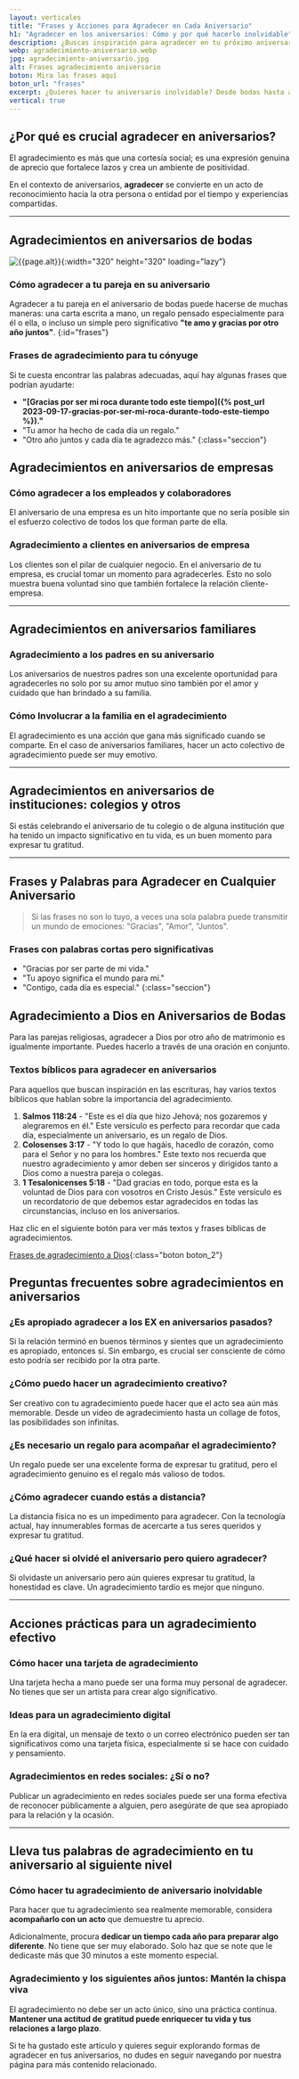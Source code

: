 ```yaml
---
layout: verticales
title: "Frases y Acciones para Agradecer en Cada Aniversario"
h1: "Agradecer en los aniversarios: Cómo y por qué hacerlo inolvidable"
description: ¿Buscas inspiración para agradecer en tu próximo aniversario? Tenemos la guía que necesitas. ¡Haz clic para leerla ya!
webp: agradecimiento-aniversario.webp
jpg: agradecimiento-aniversario.jpg
alt: Frases agradecimiento aniversario
boton: Mira las frases aquí
boton_url: "frases"
excerpt: ¿Quieres hacer tu aniversario inolvidable? Desde bodas hasta aniversarios de empresa, te enseñamos cómo agradecer.
vertical: true
---
```

## ¿Por qué es crucial agradecer en aniversarios?

El agradecimiento es más que una cortesía social; es una expresión genuina de aprecio que fortalece lazos y crea un ambiente de positividad.

En el contexto de aniversarios, **agradecer** se convierte en un acto de reconocimiento hacia la otra persona o entidad por el tiempo y experiencias compartidas.

----

## Agradecimientos en aniversarios de bodas

![{{page.alt}}]({{site.baseurl}}/img/{{page.webp}} "Agradecimiento amor"){:width="320" height="320" loading="lazy"}

### Cómo agradecer a tu pareja en su aniversario

Agradecer a tu pareja en el aniversario de bodas puede hacerse de muchas maneras: una carta escrita a mano, un regalo pensado especialmente para él o ella, o incluso un simple pero significativo **"te amo y gracias por otro año juntos"**.
{:id="frases"}

### Frases de agradecimiento para tu cónyuge

Si te cuesta encontrar las palabras adecuadas, aquí hay algunas frases que podrían ayudarte:

- **"[Gracias por ser mi roca durante todo este tiempo]({% post_url 2023-09-17-gracias-por-ser-mi-roca-durante-todo-este-tiempo %})."**
- "Tu amor ha hecho de cada día un regalo."
- "Otro año juntos y cada día te agradezco más."
{:class="seccion"}

## Agradecimientos en aniversarios de empresas

### Cómo agradecer a los empleados y colaboradores

El aniversario de una empresa es un hito importante que no sería posible sin el esfuerzo colectivo de todos los que forman parte de ella.

### Agradecimiento a clientes en aniversarios de empresa

Los clientes son el pilar de cualquier negocio. En el aniversario de tu empresa, es crucial tomar un momento para agradecerles. Esto no solo muestra buena voluntad sino que también fortalece la relación cliente-empresa.

----

## Agradecimientos en aniversarios familiares

### Agradecimiento a los padres en su aniversario

Los aniversarios de nuestros padres son una excelente oportunidad para agradecerles no solo por su amor mutuo sino también por el amor y cuidado que han brindado a su familia.

### Cómo Involucrar a la familia en el agradecimiento

El agradecimiento es una acción que gana más significado cuando se comparte. En el caso de aniversarios familiares, hacer un acto colectivo de agradecimiento puede ser muy emotivo.

----

## Agradecimientos en aniversarios de instituciones: colegios y otros

Si estás celebrando el aniversario de tu colegio o de alguna institución que ha tenido un impacto significativo en tu vida, es un buen momento para expresar tu gratitud.

----

## Frases y Palabras para Agradecer en Cualquier Aniversario

>Si las frases no son lo tuyo, a veces una sola palabra puede transmitir un mundo de emociones: "Gracias", "Amor", "Juntos".

### Frases con palabras cortas pero significativas

- "Gracias por ser parte de mi vida."
- "Tu apoyo significa el mundo para mí."
- "Contigo, cada día es especial."
{:class="seccion"}

## Agradecimiento a Dios en Aniversarios de Bodas

Para las parejas religiosas, agradecer a Dios por otro año de matrimonio es igualmente importante. Puedes hacerlo a través de una oración en conjunto.

### Textos bíblicos para agradecer en aniversarios

Para aquellos que buscan inspiración en las escrituras, hay varios textos bíblicos que hablan sobre la importancia del agradecimiento.

1. **Salmos 118:24** - "Este es el día que hizo Jehová; nos gozaremos y alegraremos en él." Este versículo es perfecto para recordar que cada día, especialmente un aniversario, es un regalo de Dios.
2. **Colosenses 3:17** - "Y todo lo que hagáis, hacedlo de corazón, como para el Señor y no para los hombres." Este texto nos recuerda que nuestro agradecimiento y amor deben ser sinceros y dirigidos tanto a Dios como a nuestra pareja o colegas.
3. **1 Tesalonicenses 5:18** - "Dad gracias en todo, porque esta es la voluntad de Dios para con vosotros en Cristo Jesús." Este versículo es un recordatorio de que debemos estar agradecidos en todas las circunstancias, incluso en los aniversarios.

Haz clic en el siguiente botón para ver más textos y frases bíblicas de agradecimientos.

[Frases de agradecimiento a Dios]({{'frases-agradecimiento-dios'|relative_url}} "Gratitud Dios"){:class="boton boton_2"}

## Preguntas frecuentes sobre agradecimientos en aniversarios

### ¿Es apropiado agradecer a los EX en aniversarios pasados?

Si la relación terminó en buenos términos y sientes que un agradecimiento es apropiado, entonces sí. Sin embargo, es crucial ser consciente de cómo esto podría ser recibido por la otra parte.

### ¿Cómo puedo hacer un agradecimiento creativo?

Ser creativo con tu agradecimiento puede hacer que el acto sea aún más memorable. Desde un video de agradecimiento hasta un collage de fotos, las posibilidades son infinitas.

### ¿Es necesario un regalo para acompañar el agradecimiento?

Un regalo puede ser una excelente forma de expresar tu gratitud, pero el agradecimiento genuino es el regalo más valioso de todos.

### ¿Cómo agradecer cuando estás a distancia?

La distancia física no es un impedimento para agradecer. Con la tecnología actual, hay innumerables formas de acercarte a tus seres queridos y expresar tu gratitud.

### ¿Qué hacer si olvidé el aniversario pero quiero agradecer?

Si olvidaste un aniversario pero aún quieres expresar tu gratitud, la honestidad es clave. Un agradecimiento tardío es mejor que ninguno.

----

## Acciones prácticas para un agradecimiento efectivo

### Cómo hacer una tarjeta de agradecimiento

Una tarjeta hecha a mano puede ser una forma muy personal de agradecer. No tienes que ser un artista para crear algo significativo.

### Ideas para un agradecimiento digital

En la era digital, un mensaje de texto o un correo electrónico pueden ser tan significativos como una tarjeta física, especialmente si se hace con cuidado y pensamiento.

### Agradecimientos en redes sociales: ¿Sí o no?

Publicar un agradecimiento en redes sociales puede ser una forma efectiva de reconocer públicamente a alguien, pero asegúrate de que sea apropiado para la relación y la ocasión.

----

## Lleva tus palabras de agradecimiento en tu aniversario al siguiente nivel

### Cómo hacer tu agradecimiento de aniversario inolvidable

Para hacer que tu agradecimiento sea realmente memorable, considera **acompañarlo con un acto** que demuestre tu aprecio.

Adicionalmente, procura **dedicar un tiempo cada año para preparar algo diferente**. No tiene que ser muy elaborado. Solo haz que se note que le dedicaste más que 30 minutos a este momento especial.

### Agradecimiento y los siguientes años juntos: Mantén la chispa viva

El agradecimiento no debe ser un acto único, sino una práctica continua. **Mantener una actitud de gratitud puede enriquecer tu vida y tus relaciones a largo plazo**.

Si te ha gustado este artículo y quieres seguir explorando formas de agradecer en tus aniversarios, no dudes en seguir navegando por nuestra página para más contenido relacionado.
